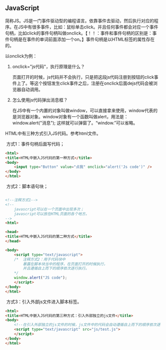 ## JavaScript

简称JS。JS是一门事件驱动型的编程语言。依靠事件去驱动，然后执行对应的程序。在JS中有很多事件，比如：鼠标单击click。并且任何事件都会对应一个事件句柄，比如click的事件句柄叫做onclick。【！！：事件和事件句柄的区别是：事件句柄是在事件的单词前面添加一个on。】事件句柄是以HTML标签的属性存在的。

以onclick为例：

 1.  onclick="js代码"，执行原理是什么？

     页面打开的时候，js代码并不会执行，只是把这段js代码注册到按钮的click事件上了。等这个按钮发生click事件之后，注册在onclick后面dejs代码会被浏览器自动调用。

 2.  怎么使用js代码弹出消息框？

     在JS中有一个内置的对象叫做window，可以直接拿来使用，window代表的是浏览器对象。window对象有一个函数叫做alert，用法是：window.alert("消息"); 这样就可以弹窗了。“window.”可以省略。

HTML中有三种方式引入JS代码。参考html文件。

​	方式1：事件句柄后面写代码；

```html
<html>
<title>HTML中嵌入JS代码的第一种方式</title>
<body>
	<input type="Button" value="点我" onclick="alert('Js code')" />
</body>
</html>
```

​	方式2：脚本语句块；

```html

<!--注释方式1-->
<!--
	javascript可以在一个页面中出现多次；
	javascript可以放在HTML页面的各个地方。
-->
<html>

<head>
<title>HTML中嵌入JS代码的第二种方式</title>
</head>

<body>
	<script type="text/javascript">
	/*	注释方式2：用于代码块中
		暴露在脚本块当中的程序，在页面打开的时候执行，
		并且遵循自上而下的顺序依次逐行执行。
	*/
	window.alert("JS code");
	</script>
</body>
</html>
```

​	方式3：引入外部js文件进入脚本标签。

```html
<html>
<title>HTML中嵌入JS代码的第三种方式：引入外部独立的js文件</title>
<body>
	<!--在引入外部独立的js文件的时候，js文件中的代码会自动遵循自上而下的顺序依次逐行执行-->
	<script type="text/javascript" src="js/test.js">
	</script>
</body>
</html>
```

